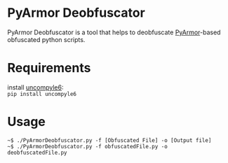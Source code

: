 # PyArmor Deobfuscator
PyArmor Deobfuscator is a tool that helps to deobfuscate [PyArmor](https://pypi.org/project/pyarmor/)-based obfuscated python scripts.

# Requirements
install [uncompyle6](https://pypi.org/project/uncompyle6/): <br>
`pip install uncompyle6`

# Usage
```
~$ ./PyArmorDeobfuscator.py -f [Obfuscated File] -o [Output file]
~$ ./PyArmorDeobfuscator.py -f obfuscatedFile.py -o deobfuscatedFile.py
